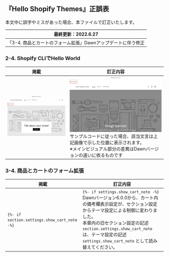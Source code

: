 ## 『Hello Shopify Themes』正誤表
本文中に誤字やミスがあった場合、本ファイルで訂正いたします。

|最終更新：2022.6.27 |
|---|
|「3-4. 商品とカートのフォーム拡張」Dawnアップデートに伴う修正 |

### 2-4. Shopify CLIでHello World
|掲載 |訂正内容 |
|---|---|
|![編集後の開発テーマの表示](/images/2-4-1編集後の開発テーマ.png)   |![編集後の開発テーマの表示](/images/2-4-1編集後の開発テーマ_訂正.png)  サンプルコードに従った場合、該当文言は上記画像で示した位置に表示されます。<br>※メインビジュアル部分の差異はDawnバージョンの違いに依るものです |

### 3-4. 商品とカートのフォーム拡張
|掲載 |訂正内容 |
|---|---|
|`{%- if section.settings.show_cart_note -%}`  |`{%- if settings.show_cart_note -%}`  Dawnバージョン6.0.0から、カート内の備考欄表示設定が、セクション設定からテーマ設定による制御に変わりました。<br>本章内の旧セクション設定の記述 `section.settings.show_cart_note` は、テーマ設定の記述 `settings.show_cart_note` として読み替えてください。 |